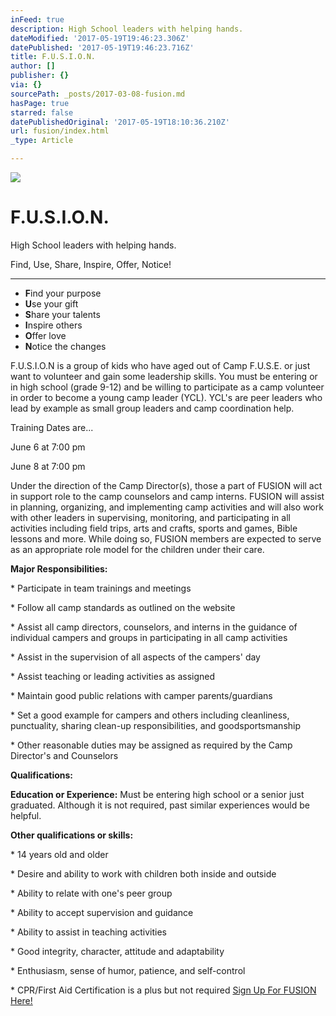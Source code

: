 ```yaml
---
inFeed: true
description: High School leaders with helping hands.
dateModified: '2017-05-19T19:46:23.306Z'
datePublished: '2017-05-19T19:46:23.716Z'
title: F.U.S.I.O.N.
author: []
publisher: {}
via: {}
sourcePath: _posts/2017-03-08-fusion.md
hasPage: true
starred: false
datePublishedOriginal: '2017-05-19T18:10:36.210Z'
url: fusion/index.html
_type: Article

---
```

![](https://the-grid-user-content.s3-us-west-2.amazonaws.com/83b18998-f29b-46a2-b1e4-fff582ce56bf.jpg)

# F.U.S.I.O.N.

High School leaders with helping hands.

Find, Use, Share, Inspire, Offer, Notice!

---

* **F**ind your purpose
* **U**se your gift
* **S**hare your talents
* **I**nspire others
* **O**ffer love
* **N**otice the changes

F.U.S.I.O.N is a group of kids who have aged out of Camp F.U.S.E. or just want to volunteer and gain some leadership skills. You must be entering or in high school (grade 9-12) and be willing to participate as a camp volunteer in order to become a young camp leader (YCL). YCL's are peer leaders who lead by example as small group leaders and camp coordination help.

Training Dates are...

June 6 at 7:00 pm

June 8 at 7:00 pm

Under the direction of the Camp Director(s), those a part of FUSION will act in support role to the camp counselors and camp interns. FUSION will assist in planning, organizing, and implementing camp activities and will also work with other leaders in supervising, monitoring, and participating in all activities including field trips, arts and crafts, sports and games, Bible lessons and more. While doing so, FUSION members are expected to serve as an appropriate role model for the children under their care.

**Major Responsibilities:**

\* Participate in team trainings and meetings

\* Follow all camp standards as outlined on the website

\* Assist all camp directors, counselors, and interns in the guidance of individual campers and groups in participating in all camp activities

\* Assist in the supervision of all aspects of the campers' day

\* Assist teaching or leading activities as assigned

\* Maintain good public relations with camper parents/guardians

\* Set a good example for campers and others including cleanliness, punctuality, sharing clean-up responsibilities, and goodsportsmanship

\* Other reasonable duties may be assigned as required by the Camp Director's and Counselors

**Qualifications:**

**Education or Experience:** Must be entering high school or a senior just graduated. Although it is not required, past similar experiences would be helpful.

**Other qualifications or skills:**

\* 14 years old and older

\* Desire and ability to work with children both inside and outside

\* Ability to relate with one's peer group

\* Ability to accept supervision and guidance

\* Ability to assist in teaching activities

\* Good integrity, character, attitude and adaptability

\* Enthusiasm, sense of humor, patience, and self-control

\* CPR/First Aid Certification is a plus but not required
[Sign Up For FUSION Here!][0]

[0]: https://renovationcommunity.easytitheplus.com/external/form/7236b7e0-8540-4686-8f32-6444029b3bb3